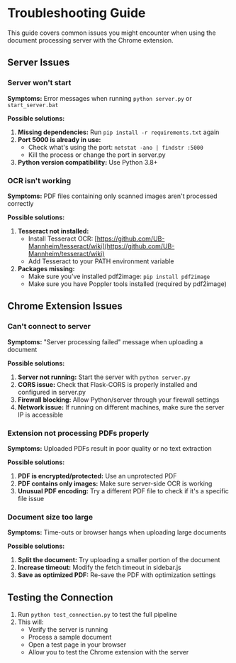 # Troubleshooting Guide

This guide covers common issues you might encounter when using the document processing server with the Chrome extension.

## Server Issues

### Server won't start

**Symptoms:** Error messages when running `python server.py` or `start_server.bat`

**Possible solutions:**
1. **Missing dependencies:** Run `pip install -r requirements.txt` again
2. **Port 5000 is already in use:**
   - Check what's using the port: `netstat -ano | findstr :5000`
   - Kill the process or change the port in server.py
3. **Python version compatibility:** Use Python 3.8+

### OCR isn't working

**Symptoms:** PDF files containing only scanned images aren't processed correctly

**Possible solutions:**
1. **Tesseract not installed:**
   - Install Tesseract OCR: [https://github.com/UB-Mannheim/tesseract/wiki](https://github.com/UB-Mannheim/tesseract/wiki)
   - Add Tesseract to your PATH environment variable
2. **Packages missing:**
   - Make sure you've installed pdf2image: `pip install pdf2image`
   - Make sure you have Poppler tools installed (required by pdf2image)

## Chrome Extension Issues

### Can't connect to server

**Symptoms:** "Server processing failed" message when uploading a document

**Possible solutions:**
1. **Server not running:** Start the server with `python server.py`
2. **CORS issue:** Check that Flask-CORS is properly installed and configured in server.py
3. **Firewall blocking:** Allow Python/server through your firewall settings
4. **Network issue:** If running on different machines, make sure the server IP is accessible

### Extension not processing PDFs properly

**Symptoms:** Uploaded PDFs result in poor quality or no text extraction

**Possible solutions:**
1. **PDF is encrypted/protected:** Use an unprotected PDF
2. **PDF contains only images:** Make sure server-side OCR is working
3. **Unusual PDF encoding:** Try a different PDF file to check if it's a specific file issue

### Document size too large

**Symptoms:** Time-outs or browser hangs when uploading large documents

**Possible solutions:**
1. **Split the document:** Try uploading a smaller portion of the document
2. **Increase timeout:** Modify the fetch timeout in sidebar.js
3. **Save as optimized PDF:** Re-save the PDF with optimization settings

## Testing the Connection

1. Run `python test_connection.py` to test the full pipeline
2. This will:
   - Verify the server is running
   - Process a sample document
   - Open a test page in your browser
   - Allow you to test the Chrome extension with the server
